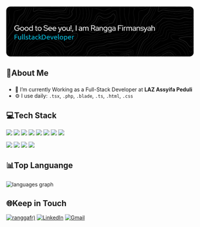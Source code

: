 
![Rangga Firmansyah](img/github-header-image-2.png)
<h2 align="left">🚀About Me</h2>

###
- 🔭  I’m currently Working as a Full-Stack Developer at **LAZ Assyifa Peduli**
- ⚙️ I use daily: `.tsx`, `.php`, `.blade`, `.ts`, `.html`, `.css`
###
## 💻Tech Stack
<!-- framework & library -->
<img src="https://img.shields.io/badge/HTML5-E34F26?style=for-the-badge&logo=html5&logoColor=white"/> <img src="https://img.shields.io/badge/JavaScript-323330?style=for-the-badge&logo=javascript&logoColor=F7DF1E"/> <img src="https://img.shields.io/badge/TypeScript-007ACC?style=for-the-badge&logo=typescript&logoColor=white"/> <img src="https://img.shields.io/badge/PHP-777BB4?style=for-the-badge&logo=php&logoColor=white"/> <img src="https://img.shields.io/badge/Laravel-FF2D20?style=for-the-badge&logo=laravel&logoColor=white"/> <img src="https://img.shields.io/badge/Vue%20js-35495E?style=for-the-badge&logo=vuedotjs&logoColor=4FC08D"/> <img src="https://img.shields.io/badge/React-20232A?style=for-the-badge&logo=react&logoColor=61DAFB"/> <img src="https://img.shields.io/badge/next%20js-000000?style=for-the-badge&logo=nextdotjs&logoColor=white"/>
<!-- styling -->
<img src="https://img.shields.io/badge/CSS3-1572B6?style=for-the-badge&logo=css3&logoColor=white"/> <img src="https://img.shields.io/badge/Bootstrap-563D7C?style=for-the-badge&logo=bootstrap&logoColor=white"/> <img src="https://img.shields.io/badge/Tailwind_CSS-38B2AC?style=for-the-badge&logo=tailwind-css&logoColor=white"/> <img src="https://img.shields.io/badge/shadcn%2Fui-000000?style=for-the-badge&logo=shadcnui&logoColor=white"/>


<h2 align="left">📊Top Languange</h2>

###

<div align="left">
  <img src="https://github-readme-stats.vercel.app/api/top-langs?username=ranggafrr&locale=en&hide_title=false&layout=compact&card_width=320&langs_count=5&theme=react&hide_border=false&order=2" height="150" alt="languages graph"  />
</div>

###

## 🌐Keep in Touch
[![ranggafr)](https://img.shields.io/badge/Instagram-E4405F?style=for-the-badge&logo=instagram&logoColor=white)](https://www.instagram.com/ranggaafr_/) [![LinkedIn](https://img.shields.io/badge/LinkedIn-0077B5?style=for-the-badge&logo=linkedin&logoColor=white)](https://www.linkedin.com/in/rangga-firmansyah-8bb941215/) [![Gmail](https://img.shields.io/badge/Gmail-D14836?style=for-the-badge&logo=gmail&logoColor=white)](mailto:ranggaf758@gmail.com)
